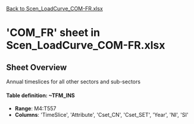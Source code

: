 [Back to Scen_LoadCurve_COM-FR.xlsx](README.md)

# 'COM_FR' sheet in Scen_LoadCurve_COM-FR.xlsx

## Sheet Overview

Annual timeslices for all other sectors and sub-sectors

#### Table definition: ~TFM_INS
- **Range**: M4:T557
- **Columns**: 'TimeSlice', 'Attribute', 'Cset_CN', 'Cset_SET', 'Year', 'NI', 'SI'

